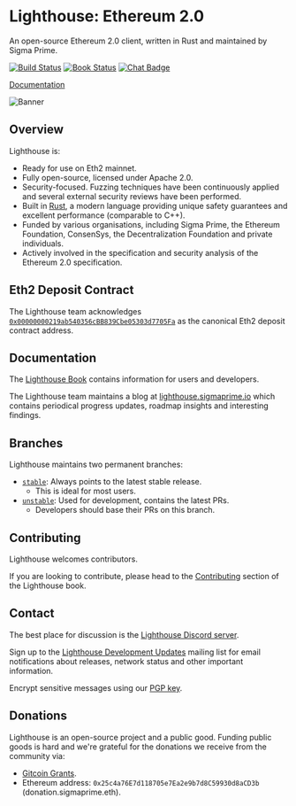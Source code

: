 # Lighthouse: Ethereum 2.0

An open-source Ethereum 2.0 client, written in Rust and maintained by Sigma Prime.

[![Build Status]][Build Link] [![Book Status]][Book Link] [![Chat Badge]][Chat Link]

[Build Status]: https://github.com/sigp/lighthouse/workflows/test-suite/badge.svg?branch=stable
[Build Link]: https://github.com/sigp/lighthouse/actions
[Chat Badge]: https://img.shields.io/badge/chat-discord-%237289da
[Chat Link]: https://discord.gg/cyAszAh
[Book Status]:https://img.shields.io/badge/user--docs-unstable-informational
[Book Link]: https://lighthouse-book.sigmaprime.io
[stable]: https://github.com/sigp/lighthouse/tree/stable
[unstable]: https://github.com/sigp/lighthouse/tree/unstable
[blog]: https://lighthouse.sigmaprime.io

[Documentation](https://lighthouse-book.sigmaprime.io)

![Banner](https://i.postimg.cc/hjdTGKPd/photo-2020-10-23-09-52-16.jpg)

## Overview

Lighthouse is:

- Ready for use on Eth2 mainnet.
- Fully open-source, licensed under Apache 2.0.
- Security-focused. Fuzzing techniques have been continuously applied and several external security reviews have been performed.
- Built in [Rust](https://www.rust-lang.org), a modern language providing unique safety guarantees and
	excellent performance (comparable to C++).
- Funded by various organisations, including Sigma Prime, the
	Ethereum Foundation, ConsenSys, the Decentralization Foundation and private individuals.
- Actively involved in the specification and security analysis of the
	Ethereum 2.0 specification.

## Eth2 Deposit Contract

The Lighthouse team acknowledges
[`0x00000000219ab540356cBB839Cbe05303d7705Fa`](https://etherscan.io/address/0x00000000219ab540356cbb839cbe05303d7705fa)
as the canonical Eth2 deposit contract address.

## Documentation

The [Lighthouse Book](https://lighthouse-book.sigmaprime.io) contains information for users and
developers.

The Lighthouse team maintains a blog at [lighthouse.sigmaprime.io][blog] which contains periodical
progress updates, roadmap insights and interesting findings.

## Branches

Lighthouse maintains two permanent branches:

- [`stable`][stable]: Always points to the latest stable release.
  - This is ideal for most users.
- [`unstable`][unstable]: Used for development, contains the latest PRs.
  - Developers should base their PRs on this branch.

## Contributing

Lighthouse welcomes contributors.

If you are looking to contribute, please head to the
[Contributing](https://lighthouse-book.sigmaprime.io/contributing.html) section
of the Lighthouse book.

## Contact

The best place for discussion is the [Lighthouse Discord
server](https://discord.gg/cyAszAh). 

Sign up to the [Lighthouse Development Updates](http://eepurl.com/dh9Lvb) mailing list for email
notifications about releases, network status and other important information.

Encrypt sensitive messages using our [PGP
key](https://keybase.io/sigp/pgp_keys.asc?fingerprint=15e66d941f697e28f49381f426416dc3f30674b0).

## Donations

Lighthouse is an open-source project and a public good. Funding public goods is
hard and we're grateful for the donations we receive from the community via:

- [Gitcoin Grants](https://gitcoin.co/grants/25/lighthouse-ethereum-20-client).
- Ethereum address: `0x25c4a76E7d118705e7Ea2e9b7d8C59930d8aCD3b` (donation.sigmaprime.eth).

